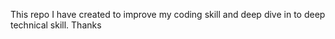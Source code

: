 This repo I have created to improve my coding skill and deep dive in to deep technical skill. Thanks
